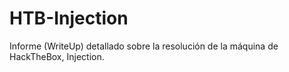 # HTB-Injection
Informe (WriteUp) detallado sobre la resolución de la máquina de HackTheBox, Injection.
